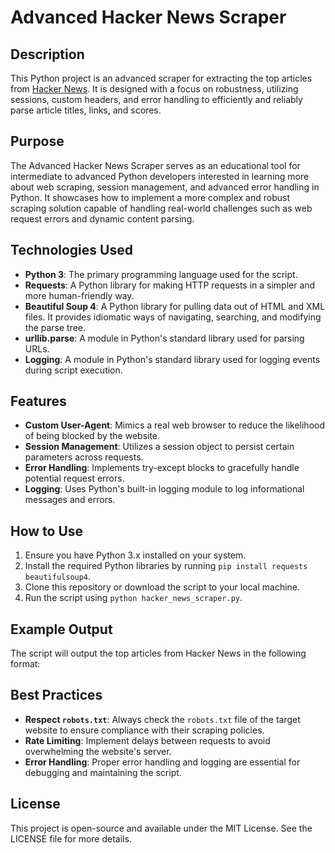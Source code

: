 # Advanced Hacker News Scraper

## Description

This Python project is an advanced scraper for extracting the top articles from [Hacker News](https://news.ycombinator.com/). It is designed with a focus on robustness, utilizing sessions, custom headers, and error handling to efficiently and reliably parse article titles, links, and scores. 

## Purpose

The Advanced Hacker News Scraper serves as an educational tool for intermediate to advanced Python developers interested in learning more about web scraping, session management, and advanced error handling in Python. It showcases how to implement a more complex and robust scraping solution capable of handling real-world challenges such as web request errors and dynamic content parsing.

## Technologies Used

- **Python 3**: The primary programming language used for the script.
- **Requests**: A Python library for making HTTP requests in a simpler and more human-friendly way.
- **Beautiful Soup 4**: A Python library for pulling data out of HTML and XML files. It provides idiomatic ways of navigating, searching, and modifying the parse tree.
- **urllib.parse**: A module in Python's standard library used for parsing URLs.
- **Logging**: A module in Python's standard library used for logging events during script execution.

## Features

- **Custom User-Agent**: Mimics a real web browser to reduce the likelihood of being blocked by the website.
- **Session Management**: Utilizes a session object to persist certain parameters across requests.
- **Error Handling**: Implements try-except blocks to gracefully handle potential request errors.
- **Logging**: Uses Python's built-in logging module to log informational messages and errors.

## How to Use

1. Ensure you have Python 3.x installed on your system.
2. Install the required Python libraries by running `pip install requests beautifulsoup4`.
3. Clone this repository or download the script to your local machine.
4. Run the script using `python hacker_news_scraper.py`.

## Example Output

The script will output the top articles from Hacker News in the following format:

## Best Practices

- **Respect `robots.txt`**: Always check the `robots.txt` file of the target website to ensure compliance with their scraping policies.
- **Rate Limiting**: Implement delays between requests to avoid overwhelming the website's server.
- **Error Handling**: Proper error handling and logging are essential for debugging and maintaining the script.

## License

This project is open-source and available under the MIT License. See the LICENSE file for more details.
